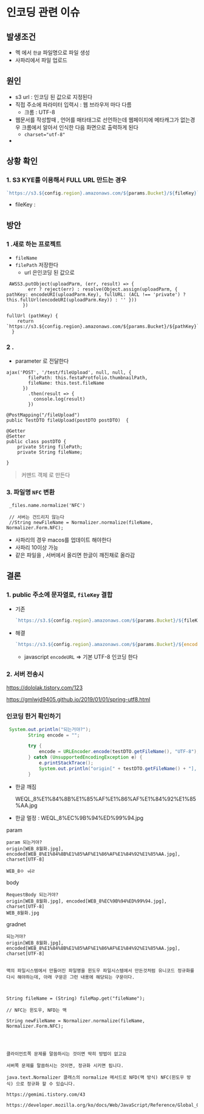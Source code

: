 # 인코딩  관련 이슈



## 발생조건 

* 멕 에서 `한글` 파일명으로 파일 생성
* 사파리에서 파일 업로드 



## 원인

* s3  url  : 인코딩 된 값으로 지정된다
* 직접 주소에 파라미터 입력시 : 웹 브라우저 마다 다름
  - 크롬 : UTF-8
* 웹문서를 작성할때 , 언어를 매타태그로 선언하는데  웹페이지에 메타캐그가 없는경우 크롬에서 알아서 인식한 다음 화면으로 출력하게 된다 
  * `charset="utf-8"`
* 





## 상황 확인

### 1. S3 KYE를 이용해서 FULL URL 만드는 경우

```javascript
`https://s3.${config.region}.amazonaws.com/${params.Bucket}/${fileKey}`
```

* fileKey : 







## 방안

### 1 .새로 하는 프로젝트 

- `fileName `  
- `filePath`  저장한다 
  - url 은인코딩 된 값으로 

```
 AWSS3.putObject(uploadParm, (err, result) => {
        err ? reject(err) : resolve(Object.assign(uploadParm, { pathKey: encodeURI(uploadParm.Key), fullURL: (ACL !== 'private') ? this.fullUrl(encodeURI(uploadParm.Key)) : '' }))
      })
```

```
fullUrl (pathKey) {
    return `https://s3.${config.region}.amazonaws.com/${params.Bucket}/${pathKey}`
  }
```



### 2 .

- parameter 로 전달한다

```
ajax('POST', '/test/fileUpload', null, null, {
        filePath: this.festaProtfolio.thumbnailPath,
        fileName: this.test.fileName
      })
        .then(result => {
          console.log(result)
        })
```



```
@PostMapping("/fileUpload")
public TestDTO fileUpload(postDTO postDTO)  {
```

```
@Getter
@Setter
public class postDTO {
    private String filePath;
    private String fileName;

}
```

> 커맨드 객체 로 만든다



### 3. 파일명 `NFC` 변환

```
 _files.name.normalize('NFC')
 
 // 서버는 건드리지 않는다
 //String newFileName = Normalizer.normalize(fileName, Normalizer.Form.NFC);
```

* 사파리의 경우 macos를 업데이트 해야한다 
* 사파리 10이상 가능 
* 같은 파일을 , 서버에서 올리면 한글이 깨진채로 올라감 





## 결론 

### 1. public 주소에 문자열로,  `fileKey`  결합 

* 기존

  ```javascript
  `https://s3.${config.region}.amazonaws.com/${params.Bucket}/${fileKey}`
  ```

* 해결

  ```javascript
  `https://s3.${config.region}.amazonaws.com/${params.Bucket}/${encodeURI(fileKey)}`
  ```

  * javascript `encodeURL`  =>  기본 UTF-8 인코딩  한다 



### 2. 서버 전송시



https://dololak.tistory.com/123

https://gmlwjd9405.github.io/2019/01/01/spring-utf8.html





### 인코딩 한거 확인하기

```java
 System.out.println("되는거야?");
        String encode = "";

        try {
            encode = URLEncoder.encode(testDTO.getFileName(), "UTF-8");
        } catch (UnsupportedEncodingException e) {
            e.printStackTrace();
            System.out.println("origin[" + testDTO.getFileName() + "], " + "encoded[" + encode + "], charset[UTF-8]");
        }

```



- 한글 깨짐 

   WEQL_8%E1%84%8B%E1%85%AF%E1%86%AF%E1%84%92%E1%85%AA.jpg

- 한글 멀정 :
  WEQL_8%EC%9B%94%ED%99%94.jpg



param

```
param 되는거야?
origin[WEB_8월화.jpg], encoded[WEB_8%E1%84%8B%E1%85%AF%E1%86%AF%E1%84%92%E1%85%AA.jpg], charset[UTF-8]

WEB_8ㅇ ㅝㄹ 

```



body

```
RequestBody 되는거야?
origin[WEB_8월화.jpg], encoded[WEB_8%EC%9B%94%ED%99%94.jpg], charset[UTF-8]
WEB_8월화.jpg
```





gradnet

```
되는거야?
origin[WEB_8월화.jpg], encoded[WEB_8%E1%84%8B%E1%85%AF%E1%86%AF%E1%84%92%E1%85%AA.jpg], charset[UTF-8]

```



> 





```

맥의 파일시스템에서 만들어진 파일명을 윈도우 파일시스템에서 만든것처럼 유니코드 정규화를 다시 해야하는데, 아래 구문은 그런 내용에 해당되는 구문이다.

 

String fileName = (String) fileMap.get("fileName");

// NFC는 윈도우, NFD는 맥

String newFileName = Normalizer.normalize(fileName, Normalizer.Form.NFC);



 
클라이언트쪽 문제를 말씀하시는 것이면 딱히 방법이 없고요

서버쪽 문제를 말씀하시는 것이면, 정규화 시키면 됩니다.

java.text.Normalizer 클래스의 normalize 메서드로 NFD(맥 방식) NFC(윈도우 방식) 으로 정규화 할 수 있습니다.
```

```
https://gemimi.tistory.com/43
```

```
https://developer.mozilla.org/ko/docs/Web/JavaScript/Reference/Global_Objects/String/normalize
```


